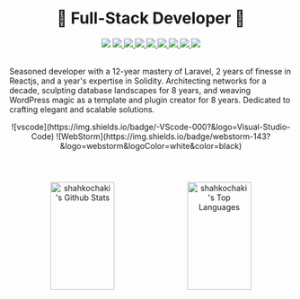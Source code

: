 <h1 align="center">🔶 Full-Stack Developer 🔶</h1>
<div align="center">
 <img src="https://komarev.com/ghpvc/?username=shahkochaki&style=flat-square&color=green" />
  <a href="https://shahkochaki.ir">
    <img src="https://img.shields.io/badge/shahkochaki-orange?logo=website&logoColor=white" />
  </a>
  <a href="https://linkedin.com/in/shahkochaki">
    <img src="https://img.shields.io/badge/LinkedIn-blue?logo=linkedin&logoColor=white" />
  </a>
  <a href="https://github.com/shahkochaki">
    <img src="https://img.shields.io/badge/github-black?logo=github&logoColor=white" />
  </a>
  <a href="mailto:ali.shahkochaki7@gmail.com">
    <img src="https://img.shields.io/badge/gmail-red?logo=gmail&logoColor=white" />
  </a>
  <a href="https://instagram.com/mrshahkochaki">
    <img src="https://img.shields.io/badge/instagram-purple?logo=instagram&logoColor=white" />
  </a>
  <a href="https://twitter.com/alishahkochaki">
    <img src="https://img.shields.io/badge/x-black?logo=x&logoColor=white" />
  </a>
  <a href="https://t.me/shahkochaki">
    <img src="https://img.shields.io/badge/telegram-blue?logo=telegram&logoColor=white" />
  </a>
  <a href="https://facebook.com/ali.shahkochaki">
    <img src="https://img.shields.io/badge/facebook-blue?logo=facebook&logoColor=white" />
  </a>
</div>
</br>
<p align="left"> Seasoned developer with a 12-year mastery of Laravel, 2 years of finesse in Reactjs, and a year's expertise in Solidity. Architecting networks for a decade, sculpting database landscapes for 8 years, and weaving WordPress magic as a template and plugin creator for 8 years. Dedicated to crafting elegant and scalable solutions. </p>

<div align="center">
  ![vscode](https://img.shields.io/badge/-VScode-000?&logo=Visual-Studio-Code)
  ![WebStorm](https://img.shields.io/badge/webstorm-143?&logo=webstorm&logoColor=white&color=black)
    <br/>
</div>
<h1></h1>
<div align="center">
  <br/>
    <a href="https://github.com/shahkochaki"><img alt="shahkochaki 's Github Stats" src="https://denvercoder1-github-readme-stats.vercel.app/api?username=shahkochaki&show_icons=true&count_private=true&theme=react&border_color=7F3FBF&bg_color=0D1117&title_color=F85D7F&icon_color=F8D866" height="192px" width="47.5%"/></a>
  <a href="https://github.com/shahkochaki"><img alt="shahkochaki 's Top Languages" src="https://denvercoder1-github-readme-stats.vercel.app/api/top-langs/?username=shahkochaki&langs_count=8&layout=compact&theme=react&border_color=7F3FBF&bg_color=0D1117&title_color=F85D7F&icon_color=F8D866" height="192px" width="47.5%"/></a>
</div>

